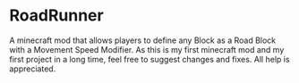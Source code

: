 # RoadRunner
A minecraft mod that allows players to define any Block as a Road Block with a Movement Speed Modifier. 
As this is my first minecraft mod and my first project in a long time, feel free to suggest changes and fixes. 
All help is appreciated.
